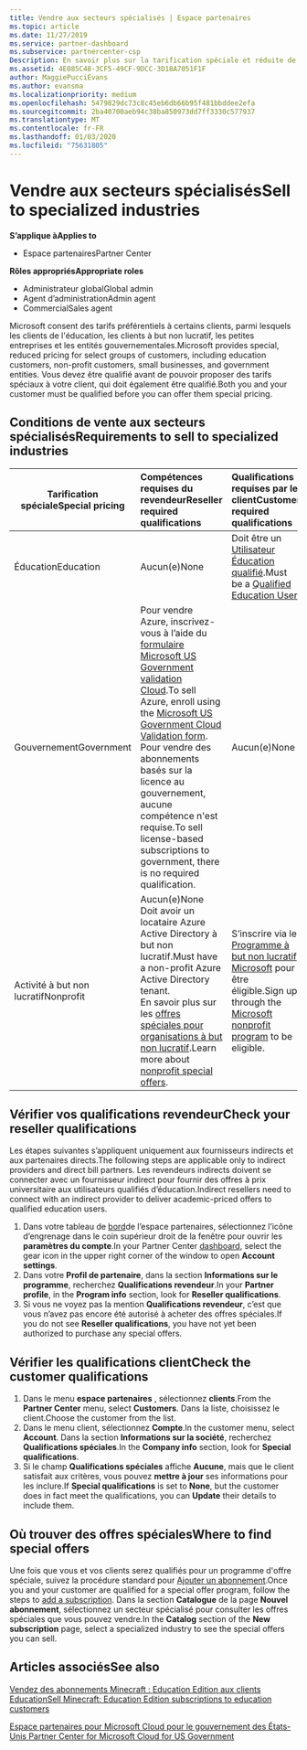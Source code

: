 ```yaml
---
title: Vendre aux secteurs spécialisés | Espace partenaires
ms.topic: article
ms.date: 11/27/2019
ms.service: partner-dashboard
ms.subservice: partnercenter-csp
Description: En savoir plus sur la tarification spéciale et réduite de Microsoft pour certains groupes de clients, y compris les clients de formation, les clients sans but lucratif et les administrations.
ms.assetid: 4E085C48-3CF5-49CF-9DCC-3D18A7051F1F
author: MaggiePucciEvans
ms.author: evansma
ms.localizationpriority: medium
ms.openlocfilehash: 5479829dc73c8c45eb6db66b95f481bbddee2efa
ms.sourcegitcommit: 2ba40700aeb94c38ba850973dd7ff3330c577937
ms.translationtype: MT
ms.contentlocale: fr-FR
ms.lasthandoff: 01/03/2020
ms.locfileid: "75631805"
---
```

# <a name="sell-to-specialized-industries"></a><span data-ttu-id="0838f-103">Vendre aux secteurs spécialisés</span><span class="sxs-lookup"><span data-stu-id="0838f-103">Sell to specialized industries</span></span>

<span data-ttu-id="0838f-104">**S’applique à**</span><span class="sxs-lookup"><span data-stu-id="0838f-104">**Applies to**</span></span>

- <span data-ttu-id="0838f-105">Espace partenaires</span><span class="sxs-lookup"><span data-stu-id="0838f-105">Partner Center</span></span>

<span data-ttu-id="0838f-106">**Rôles appropriés**</span><span class="sxs-lookup"><span data-stu-id="0838f-106">**Appropriate roles**</span></span>

- <span data-ttu-id="0838f-107">Administrateur global</span><span class="sxs-lookup"><span data-stu-id="0838f-107">Global admin</span></span>
- <span data-ttu-id="0838f-108">Agent d’administration</span><span class="sxs-lookup"><span data-stu-id="0838f-108">Admin agent</span></span>
- <span data-ttu-id="0838f-109">Commercial</span><span class="sxs-lookup"><span data-stu-id="0838f-109">Sales agent</span></span>

<span data-ttu-id="0838f-110">Microsoft consent des tarifs préférentiels à certains clients, parmi lesquels les clients de l'éducation, les clients à but non lucratif, les petites entreprises et les entités gouvernementales.</span><span class="sxs-lookup"><span data-stu-id="0838f-110">Microsoft provides special, reduced pricing for select groups of customers, including education customers, non-profit customers, small businesses, and government entities.</span></span> <span data-ttu-id="0838f-111">Vous devez être qualifié avant de pouvoir proposer des tarifs spéciaux à votre client, qui doit également être qualifié.</span><span class="sxs-lookup"><span data-stu-id="0838f-111">Both you and your customer must be qualified before you can offer them special pricing.</span></span> 

## <a name="requirements-to-sell-to-specialized-industries"></a><span data-ttu-id="0838f-112">Conditions de vente aux secteurs spécialisés</span><span class="sxs-lookup"><span data-stu-id="0838f-112">Requirements to sell to specialized industries</span></span>

|<span data-ttu-id="0838f-113">**Tarification spéciale**</span><span class="sxs-lookup"><span data-stu-id="0838f-113">**Special pricing**</span></span>   |<span data-ttu-id="0838f-114">**Compétences requises du revendeur**</span><span class="sxs-lookup"><span data-stu-id="0838f-114">**Reseller required qualifications**</span></span>   |<span data-ttu-id="0838f-115">**Qualifications requises par le client**</span><span class="sxs-lookup"><span data-stu-id="0838f-115">**Customer required qualifications**</span></span>   |
|----------------------------|:---------------------------------|:------------------------------------------|
|<span data-ttu-id="0838f-116">Éducation</span><span class="sxs-lookup"><span data-stu-id="0838f-116">Education</span></span>   |<span data-ttu-id="0838f-117">Aucun(e)</span><span class="sxs-lookup"><span data-stu-id="0838f-117">None</span></span>   | <span data-ttu-id="0838f-118">Doit être un [Utilisateur Éducation qualifié](https://www.microsoftvolumelicensing.com/DocumentSearch.aspx?Mode=3&DocumentTypeId=7).</span><span class="sxs-lookup"><span data-stu-id="0838f-118">Must be a [Qualified Education User](https://www.microsoftvolumelicensing.com/DocumentSearch.aspx?Mode=3&DocumentTypeId=7).</span></span>   |
|<span data-ttu-id="0838f-119">Gouvernement</span><span class="sxs-lookup"><span data-stu-id="0838f-119">Government</span></span>   |<span data-ttu-id="0838f-120">Pour vendre Azure, inscrivez-vous à l’aide du [formulaire Microsoft US Government validation Cloud](https://azuregov.microsoft.com/csp).</span><span class="sxs-lookup"><span data-stu-id="0838f-120">To sell Azure, enroll using the [Microsoft US Government Cloud Validation form](https://azuregov.microsoft.com/csp).</span></span> <span data-ttu-id="0838f-121">Pour vendre des abonnements basés sur la licence au gouvernement, aucune compétence n'est requise.</span><span class="sxs-lookup"><span data-stu-id="0838f-121">To sell license-based subscriptions to government, there is no required qualification.</span></span>|   <span data-ttu-id="0838f-122">Aucun(e)</span><span class="sxs-lookup"><span data-stu-id="0838f-122">None</span></span>|
|<span data-ttu-id="0838f-123">Activité à but non lucratif</span><span class="sxs-lookup"><span data-stu-id="0838f-123">Nonprofit</span></span>  |<span data-ttu-id="0838f-124">Aucun(e)</span><span class="sxs-lookup"><span data-stu-id="0838f-124">None</span></span><br><span data-ttu-id="0838f-125">Doit avoir un locataire Azure Active Directory à but non lucratif.</span><span class="sxs-lookup"><span data-stu-id="0838f-125">Must have a non-profit Azure Active Directory tenant.</span></span><br><span data-ttu-id="0838f-126">En savoir plus sur les [offres spéciales pour organisations à but non lucratif](https://assetsprod.microsoft.com/mpn/nonprofit-skus-in-csp-faq.pdf).</span><span class="sxs-lookup"><span data-stu-id="0838f-126">Learn more about [nonprofit special offers](https://assetsprod.microsoft.com/mpn/nonprofit-skus-in-csp-faq.pdf).</span></span>   |<span data-ttu-id="0838f-127">S’inscrire via le [Programme à but non lucratif Microsoft](https://nonprofit.microsoft.com/#/register) pour être éligible.</span><span class="sxs-lookup"><span data-stu-id="0838f-127">Sign up through the [Microsoft nonprofit program](https://nonprofit.microsoft.com/#/register) to be eligible.</span></span>   |


## <a name="check-your-reseller-qualifications"></a><span data-ttu-id="0838f-128">Vérifier vos qualifications revendeur</span><span class="sxs-lookup"><span data-stu-id="0838f-128">Check your reseller qualifications</span></span>

<span data-ttu-id="0838f-129">Les étapes suivantes s’appliquent uniquement aux fournisseurs indirects et aux partenaires directs.</span><span class="sxs-lookup"><span data-stu-id="0838f-129">The following steps are applicable only to indirect providers and direct bill partners.</span></span> <span data-ttu-id="0838f-130">Les revendeurs indirects doivent se connecter avec un fournisseur indirect pour fournir des offres à prix universitaire aux utilisateurs qualifiés d’éducation.</span><span class="sxs-lookup"><span data-stu-id="0838f-130">Indirect resellers need to connect with an indirect provider to deliver academic-priced offers to qualified education users.</span></span> 

1.  <span data-ttu-id="0838f-131">Dans votre tableau de [bord](https://partner.microsoft.com/dashboard)de l’espace partenaires, sélectionnez l’icône d’engrenage dans le coin supérieur droit de la fenêtre pour ouvrir les **paramètres du compte**.</span><span class="sxs-lookup"><span data-stu-id="0838f-131">In your Partner Center [dashboard](https://partner.microsoft.com/dashboard), select the gear icon in the upper right corner of the window to open **Account settings**.</span></span>
2.  <span data-ttu-id="0838f-132">Dans votre **Profil de partenaire**, dans la section **Informations sur le programme**, recherchez **Qualifications revendeur**.</span><span class="sxs-lookup"><span data-stu-id="0838f-132">In your **Partner profile**, in the **Program info** section, look for **Reseller qualifications**.</span></span>
3.  <span data-ttu-id="0838f-133">Si vous ne voyez pas la mention **Qualifications revendeur**, c’est que vous n’avez pas encore été autorisé à acheter des offres spéciales.</span><span class="sxs-lookup"><span data-stu-id="0838f-133">If you do not see **Reseller qualifications**, you have not yet been authorized to purchase any special offers.</span></span>

## <a name="check-the-customer-qualifications"></a><span data-ttu-id="0838f-134">Vérifier les qualifications client</span><span class="sxs-lookup"><span data-stu-id="0838f-134">Check the customer qualifications</span></span>

1.  <span data-ttu-id="0838f-135">Dans le menu **espace partenaires** , sélectionnez **clients**.</span><span class="sxs-lookup"><span data-stu-id="0838f-135">From the **Partner Center** menu, select **Customers**.</span></span> <span data-ttu-id="0838f-136">Dans la liste, choisissez le client.</span><span class="sxs-lookup"><span data-stu-id="0838f-136">Choose the customer from the list.</span></span>
2.  <span data-ttu-id="0838f-137">Dans le menu client, sélectionnez **Compte**.</span><span class="sxs-lookup"><span data-stu-id="0838f-137">In the customer menu, select **Account**.</span></span> <span data-ttu-id="0838f-138">Dans la section **Informations sur la société**, recherchez **Qualifications spéciales**.</span><span class="sxs-lookup"><span data-stu-id="0838f-138">In the **Company info** section, look for **Special qualifications**.</span></span>
3.  <span data-ttu-id="0838f-139">Si le champ **Qualifications spéciales** affiche **Aucune**, mais que le client satisfait aux critères, vous pouvez **mettre à jour** ses informations pour les inclure.</span><span class="sxs-lookup"><span data-stu-id="0838f-139">If **Special qualifications** is set to **None**, but the customer does in fact meet the qualifications, you can **Update** their details to include them.</span></span>

## <a name="where-to-find-special-offers"></a><span data-ttu-id="0838f-140">Où trouver des offres spéciales</span><span class="sxs-lookup"><span data-stu-id="0838f-140">Where to find special offers</span></span>

<span data-ttu-id="0838f-141">Une fois que vous et vos clients serez qualifiés pour un programme d'offre spéciale, suivez la procédure standard pour [Ajouter un abonnement](create-a-new-subscription.md).</span><span class="sxs-lookup"><span data-stu-id="0838f-141">Once you and your customer are qualified for a special offer program, follow the steps to [add a subscription](create-a-new-subscription.md).</span></span> <span data-ttu-id="0838f-142">Dans la section **Catalogue** de la page **Nouvel abonnement**, sélectionnez un secteur spécialisé pour consulter les offres spéciales que vous pouvez vendre.</span><span class="sxs-lookup"><span data-stu-id="0838f-142">In the **Catalog** section of the **New subscription** page, select a specialized industry to see the special offers you can sell.</span></span>

## <a name="see-also"></a><span data-ttu-id="0838f-143">Articles associés</span><span class="sxs-lookup"><span data-stu-id="0838f-143">See also</span></span>

[<span data-ttu-id="0838f-144">Vendez des abonnements Minecraft : Education Edition aux clients Education</span><span class="sxs-lookup"><span data-stu-id="0838f-144">Sell Minecraft: Education Edition subscriptions to education customers</span></span>](minecraft-subscriptions.md)

[<span data-ttu-id="0838f-145">Espace partenaires pour Microsoft Cloud pour le gouvernement des États-Unis</span><span class="sxs-lookup"><span data-stu-id="0838f-145"> Partner Center for Microsoft Cloud for US Government</span></span>](partner-center-for-microsoft-us-govt-cloud.md)


 

 

 



